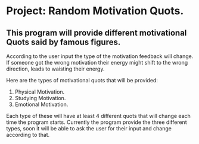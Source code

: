 Project: Random Motivation Quots.
=================================

This program will provide different motivational Quots said by famous figures.
-------------------------------------------------------------------------------

According to the user input the type of the motivation feedback will change.
If someone got the wrong motivation their energy might shift to the wrong direction, leads to waisting their energy.

Here are the types of motivational quots that will be provided:
1. Physical Motivation.
2. Studying Motivation.
3. Emotional Motivation.

Each type of these will have at least 4 different quots that will change each time the program starts.
Currently the program provide the three different types, soon it will be able to ask the user for their input and change according to that.
